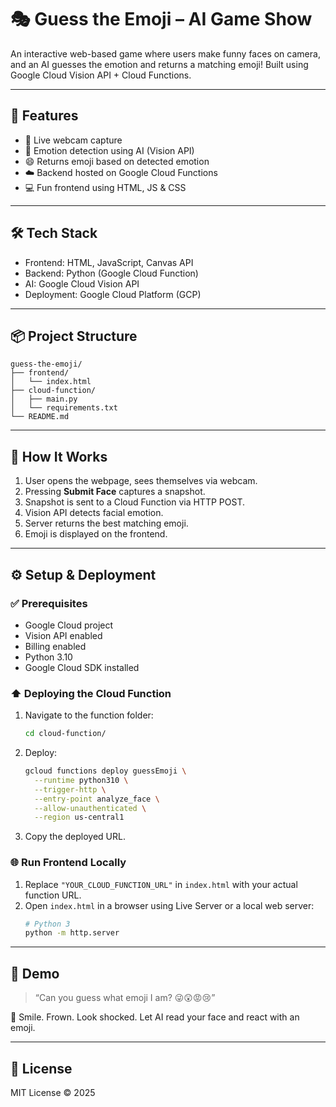 
# 🎭 Guess the Emoji – AI Game Show

An interactive web-based game where users make funny faces on camera, and an AI guesses the emotion and returns a matching emoji! Built using Google Cloud Vision API + Cloud Functions.

---

## 🚀 Features

- 🎥 Live webcam capture
- 🤖 Emotion detection using AI (Vision API)
- 😄 Returns emoji based on detected emotion
- ☁️ Backend hosted on Google Cloud Functions
- 💻 Fun frontend using HTML, JS & CSS

---

## 🛠️ Tech Stack

- Frontend: HTML, JavaScript, Canvas API
- Backend: Python (Google Cloud Function)
- AI: Google Cloud Vision API
- Deployment: Google Cloud Platform (GCP)

---

## 📦 Project Structure

```
guess-the-emoji/
├── frontend/
│   └── index.html
├── cloud-function/
│   ├── main.py
│   └── requirements.txt
└── README.md
```

---

## 🧠 How It Works

1. User opens the webpage, sees themselves via webcam.
2. Pressing **Submit Face** captures a snapshot.
3. Snapshot is sent to a Cloud Function via HTTP POST.
4. Vision API detects facial emotion.
5. Server returns the best matching emoji.
6. Emoji is displayed on the frontend.

---

## ⚙️ Setup & Deployment

### ✅ Prerequisites

- Google Cloud project
- Vision API enabled
- Billing enabled
- Python 3.10
- Google Cloud SDK installed

### ⬆️ Deploying the Cloud Function

1. Navigate to the function folder:
   ```bash
   cd cloud-function/
   ```

2. Deploy:
   ```bash
   gcloud functions deploy guessEmoji \
     --runtime python310 \
     --trigger-http \
     --entry-point analyze_face \
     --allow-unauthenticated \
     --region us-central1
   ```

3. Copy the deployed URL.

### 🌐 Run Frontend Locally

1. Replace `"YOUR_CLOUD_FUNCTION_URL"` in `index.html` with your actual function URL.
2. Open `index.html` in a browser using Live Server or a local web server:
   ```bash
   # Python 3
   python -m http.server
   ```

---

## 🥳 Demo

> “Can you guess what emoji I am? 😜😲😡😢”

📸 Smile. Frown. Look shocked.
Let AI read your face and react with an emoji.

---

## 📄 License

MIT License © 2025 
